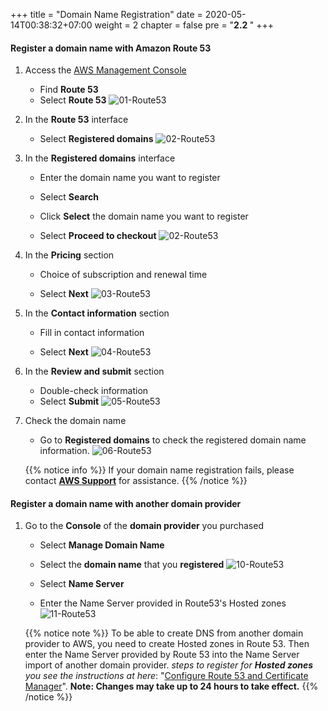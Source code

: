 +++
title = "Domain Name Registration"
date = 2020-05-14T00:38:32+07:00
weight = 2
chapter = false
pre = "<b>2.2 </b>"
+++

#### Register a domain name with Amazon Route 53

1. Access the [AWS Management Console](https://aws.amazon.com/vi/free/?gclid=CjwKCAjw_ZC2BhAQEiwAXSgClvWbbk-Y8aK5QEAweAN7K8tLmdmvIiZuLvrcXaHfX9HrfLJlZr3U2xoC6y4QAvD_BwE&trk=c4f45c53-585c-4b31-8fbf-d39fbcdc603a&sc_channel=ps&ef_id=CjwKCAjw_ZC2BhAQEiwAXSgClvWbbk-Y8aK5QEAweAN7K8tLmdmvIiZuLvrcXaHfX9HrfLJlZr3U2xoC6y4QAvD_BwE:G:s&s_kwcid=AL!4422!3!637354294239!e!!g!!aws!19043613274!143453611386&all-free-tier.sort-by=item.additionalFields.SortRank&all-free-tier.sort-order=asc&awsf.Free%20Tier%20Types=*all&awsf.Free%20Tier%20Categories=*all)

   - Find **Route 53**
   - Select **Route 53**
     ![01-Route53](/images/2/2-03-domain.png?width=90pc)

2. In the **Route 53** interface

   - Select **Registered domains**
     ![02-Route53](/images/2/2-04-domain.png?width=90pc)

3. In the **Registered domains** interface

   - Enter the domain name you want to register

   - Select **Search**

   - Click **Select** the domain name you want to register

   - Select **Proceed to checkout**
     ![02-Route53](/images/2/2-05-domain.png?width=90pc)

4. In the **Pricing** section

   - Choice of subscription and renewal time

   - Select **Next**
     ![03-Route53](/images/2/2-06-domain.png?width=90pc)

5. In the **Contact information** section

   - Fill in contact information

   - Select **Next**
     ![04-Route53](/images/2/2-07-domain.png?width=90pc)

6. In the **Review and submit** section

   - Double-check information
   - Select **Submit**
     ![05-Route53](/images/2/2-08-domain.png?width=90pc)

7. Check the domain name

   - Go to **Registered domains** to check the registered domain name information.
     ![06-Route53](/images/2/2-09-domain.png?width=90pc)

   {{% notice info %}}
   If your domain name registration fails, please contact [**AWS Support**](https://support.console.aws.amazon.com/) for assistance.
   {{% /notice %}}

#### Register a domain name with another domain provider

1. Go to the **Console** of the **domain provider** you purchased

   - Select **Manage Domain Name**

   - Select the **domain name** that you **registered**
     ![10-Route53](/images/2/2-10-domain.png?width=90pc)

   - Select **Name Server**

   - Enter the Name Server provided in Route53's Hosted zones
     ![11-Route53](/images/2/2-11-domain.png?width=90pc)

   {{% notice note %}}
   To be able to create DNS from another domain provider to AWS, you need to create Hosted zones in Route 53. Then enter the Name Server provided by Route 53 into the Name Server import of another domain provider. _steps to register for **Hosted zones** you see the instructions at here_: "[Configure Route 53 and Certificate Manager](3-deployment-frontend/3-Route53-ACM)". **Note: Changes may take up to 24 hours to take effect.**
   {{% /notice %}}
